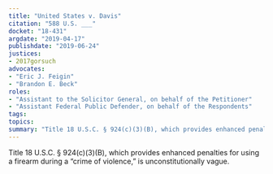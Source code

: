 ```yaml
---
title: "United States v. Davis"
citation: "588 U.S. ___"
docket: "18-431"
argdate: "2019-04-17"
publishdate: "2019-06-24"
justices:
- 2017gorsuch
advocates:
- "Eric J. Feigin"
- "Brandon E. Beck"
roles:
- "Assistant to the Solicitor General, on behalf of the Petitioner"
- "Assistant Federal Public Defender, on behalf of the Respondents"
tags:
topics:
summary: "Title 18 U.S.C. § 924(c)(3)(B), which provides enhanced penalties for using a firearm during a “crime of violence,” is unconstitutionally vague."
---
```

Title 18 U.S.C. § 924(c)(3)(B), which provides enhanced penalties for using a firearm during a “crime of violence,” is unconstitutionally vague.
